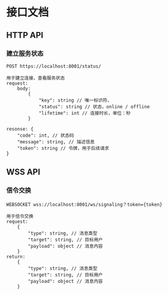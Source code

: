 # 接口文档

## HTTP API

### 建立服务状态
```http request
POST https://localhost:8001/status/
```
```plaintext
用于建立连接，查看服务状态
request:
    body:
        {
            "key": string // 唯一标识符，
            "status": string // 状态，online / offline
            "lifetime": int // 连接时长，单位：秒
        }

resonse: {
    "code": int, // 状态码
    "message": string, // 描述信息
    "token": string // 令牌，用于后续请求
}
```

## WSS API

### 信令交换
```http request
WEBSOCKET wss://localhost:8001/ws/signaling？token={token}
```
```plaintext
用于信令交换
request:
    {
        "type": string, // 消息类型
        "target": string, // 目标用户
        "payload": object // 消息内容
    }
return:
    {
        "type": string, // 消息类型
        "target": string, // 目标用户
        "payload": object // 消息内容
    }
```